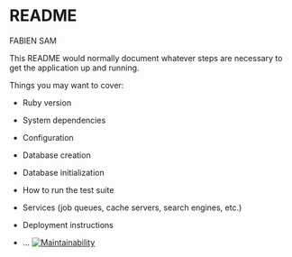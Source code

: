 # README

FABIEN SAM

This README would normally document whatever steps are necessary to get the
application up and running.

Things you may want to cover:

* Ruby version

* System dependencies

* Configuration

* Database creation

* Database initialization

* How to run the test suite

* Services (job queues, cache servers, search engines, etc.)

* Deployment instructions

* ...
[![Maintainability](https://api.codeclimate.com/v1/badges/6bf006d427f998883b56/maintainability)](https://codeclimate.com/github/Fabiensamj/projet-back-A19/maintainability)